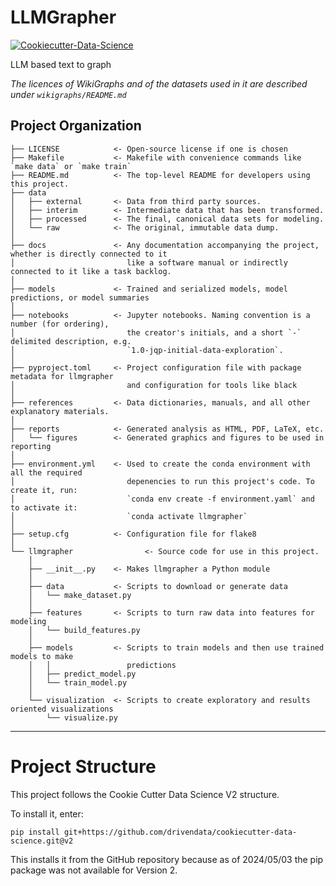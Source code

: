 # LLMGrapher

[![Cookiecutter-Data-Science](https://img.shields.io/badge/CCDS-Project%20template-328F97?logo=cookiecutter)](https://cookiecutter-data-science.drivendata.org/)

LLM based text to graph

*The licences of WikiGraphs and of the datasets used in it are described under `wikigraphs/README.md`*

## Project Organization

```
├── LICENSE            <- Open-source license if one is chosen
├── Makefile           <- Makefile with convenience commands like `make data` or `make train`
├── README.md          <- The top-level README for developers using this project.
├── data
│   ├── external       <- Data from third party sources.
│   ├── interim        <- Intermediate data that has been transformed.
│   ├── processed      <- The final, canonical data sets for modeling.
│   └── raw            <- The original, immutable data dump.
│
├── docs               <- Any documentation accompanying the project, whether is directly connected to it
│                         like a software manual or indirectly connected to it like a task backlog.
│
├── models             <- Trained and serialized models, model predictions, or model summaries
│
├── notebooks          <- Jupyter notebooks. Naming convention is a number (for ordering),
│                         the creator's initials, and a short `-` delimited description, e.g.
│                         `1.0-jqp-initial-data-exploration`.
│
├── pyproject.toml     <- Project configuration file with package metadata for llmgrapher
│                         and configuration for tools like black
│
├── references         <- Data dictionaries, manuals, and all other explanatory materials.
│
├── reports            <- Generated analysis as HTML, PDF, LaTeX, etc.
│   └── figures        <- Generated graphics and figures to be used in reporting
│
├── environment.yml    <- Used to create the conda environment with all the required
│                         depenencies to run this project's code. To create it, run:
│                         `conda env create -f environment.yaml` and to activate it:
│                         `conda activate llmgrapher`
│
├── setup.cfg          <- Configuration file for flake8
│
└── llmgrapher                <- Source code for use in this project.
    │
    ├── __init__.py    <- Makes llmgrapher a Python module
    │
    ├── data           <- Scripts to download or generate data
    │   └── make_dataset.py
    │
    ├── features       <- Scripts to turn raw data into features for modeling
    │   └── build_features.py
    │
    ├── models         <- Scripts to train models and then use trained models to make
    │   │                 predictions
    │   ├── predict_model.py
    │   └── train_model.py
    │
    └── visualization  <- Scripts to create exploratory and results oriented visualizations
        └── visualize.py
```

--------

# Project Structure
This project follows the Cookie Cutter Data Science V2 structure.

To install it, enter:
    
    pip install git+https://github.com/drivendata/cookiecutter-data-science.git@v2

This installs it from the GitHub repository because as of 2024/05/03 the pip package was not available for Version 2.
